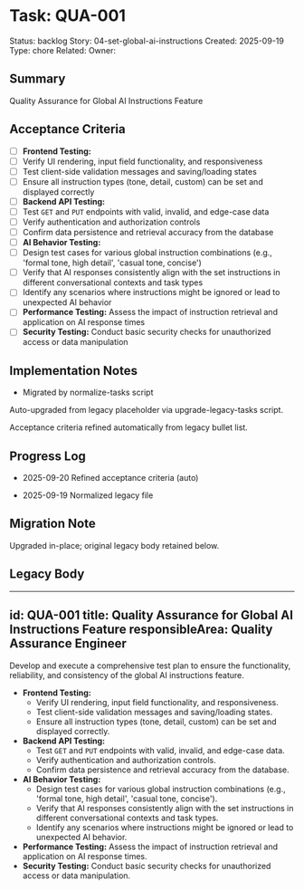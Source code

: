 # Task: QUA-001
Status: backlog
Story: 04-set-global-ai-instructions
Created: 2025-09-19
Type: chore
Related:
Owner:

## Summary
Quality Assurance for Global AI Instructions Feature

## Acceptance Criteria

- [ ] **Frontend Testing:**
- [ ] Verify UI rendering, input field functionality, and responsiveness
- [ ] Test client-side validation messages and saving/loading states
- [ ] Ensure all instruction types (tone, detail, custom) can be set and displayed correctly
- [ ] **Backend API Testing:**
- [ ] Test `GET` and `PUT` endpoints with valid, invalid, and edge-case data
- [ ] Verify authentication and authorization controls
- [ ] Confirm data persistence and retrieval accuracy from the database
- [ ] **AI Behavior Testing:**
- [ ] Design test cases for various global instruction combinations (e.g., 'formal tone, high detail', 'casual tone, concise')
- [ ] Verify that AI responses consistently align with the set instructions in different conversational contexts and task types
- [ ] Identify any scenarios where instructions might be ignored or lead to unexpected AI behavior
- [ ] **Performance Testing:** Assess the impact of instruction retrieval and application on AI response times
- [ ] **Security Testing:** Conduct basic security checks for unauthorized access or data manipulation

## Implementation Notes
- Migrated by normalize-tasks script

Auto-upgraded from legacy placeholder via upgrade-legacy-tasks script.


Acceptance criteria refined automatically from legacy bullet list.
## Progress Log
- 2025-09-20 Refined acceptance criteria (auto)

- 2025-09-19 Normalized legacy file
## Migration Note
Upgraded in-place; original legacy body retained below.

## Legacy Body
---
id: QUA-001
title: Quality Assurance for Global AI Instructions Feature
responsibleArea: Quality Assurance Engineer
---
Develop and execute a comprehensive test plan to ensure the functionality, reliability, and consistency of the global AI instructions feature.
*   **Frontend Testing:**
    *   Verify UI rendering, input field functionality, and responsiveness.
    *   Test client-side validation messages and saving/loading states.
    *   Ensure all instruction types (tone, detail, custom) can be set and displayed correctly.
*   **Backend API Testing:**
    *   Test `GET` and `PUT` endpoints with valid, invalid, and edge-case data.
    *   Verify authentication and authorization controls.
    *   Confirm data persistence and retrieval accuracy from the database.
*   **AI Behavior Testing:**
    *   Design test cases for various global instruction combinations (e.g., 'formal tone, high detail', 'casual tone, concise').
    *   Verify that AI responses consistently align with the set instructions in different conversational contexts and task types.
    *   Identify any scenarios where instructions might be ignored or lead to unexpected AI behavior.
*   **Performance Testing:** Assess the impact of instruction retrieval and application on AI response times.
*   **Security Testing:** Conduct basic security checks for unauthorized access or data manipulation.